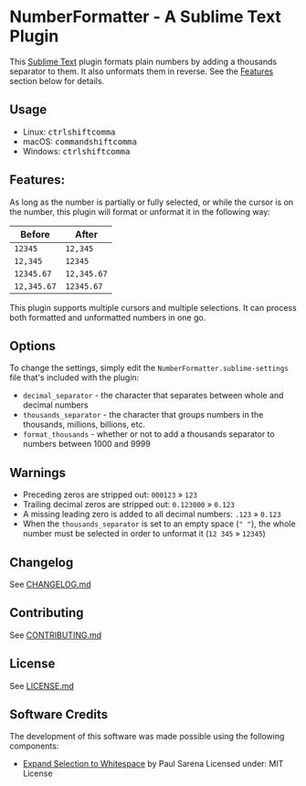 # NumberFormatter - A Sublime Text Plugin

This [Sublime Text](http://www.sublimetext.com/) plugin formats plain numbers by adding a thousands separator to them. It also unformats them in reverse. See the [Features](#features) section below for details.

## Usage

* Linux: <kbd>ctrl</kbd><kbd>shift</kbd><kbd>comma</kbd>
* macOS: <kbd>command</kbd><kbd>shift</kbd><kbd>comma</kbd>
* Windows: <kbd>ctrl</kbd><kbd>shift</kbd><kbd>comma</kbd>

## Features:

As long as the number is partially or fully selected, or while the cursor is on the number, this plugin will format or unformat it in the following way:

| Before      | After       |
| ----------- | ----------- |
| `12345`     | `12,345`    |
| `12,345`    | `12345`     |
| `12345.67`  | `12,345.67` |
| `12,345.67` | `12345.67`  |

This plugin supports multiple cursors and multiple selections. It can process both formatted and unformatted numbers in one go.

## Options

To change the settings, simply edit the `NumberFormatter.sublime-settings` file that's included with the plugin:

* `decimal_separator` - the character that separates between whole and decimal numbers
* `thousands_separator` - the character that groups numbers in the thousands, millions, billions, etc.
* `format_thousands` - whether or not to add a thousands separator to numbers between 1000 and 9999

## Warnings

* Preceding zeros are stripped out: `000123` » `123`
* Trailing decimal zeros are stripped out: `0.123000` » `0.123`
* A missing leading zero is added to all decimal numbers: `.123` » `0.123`
* When the `thousands_separator` is set to an empty space (`" "`), the whole number must be selected in order to unformat it (`12 345` » `12345`)

## Changelog

See [CHANGELOG.md](./CHANGELOG.md)

## Contributing

See [CONTRIBUTING.md](./CONTRIBUTING.md)

## License

See [LICENSE.md](./LICENSE.md)

## Software Credits

The development of this software was made possible using the following components:

* [Expand Selection to Whitespace](https://github.com/bits/ExpandSelectionToWhitespace-SublimeText) by Paul Sarena
  Licensed under: MIT License

